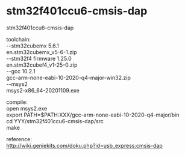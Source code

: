 # stm32f401ccu6-cmsis-dap
stm32f401ccu6-cmsis-dap<br/>

toolchain:<br/>
--stm32cubemx 5.6.1<br/>
en.stm32cubemx_v5-6-1.zip<br/>
--stm32f4 firmware 1.25.0<br/>
en.stm32cubef4_v1-25-0.zip<br/>
--gcc 10.2.1<br/>
gcc-arm-none-eabi-10-2020-q4-major-win32.zip<br/>
--msys2<br/>
msys2-x86_64-20201109.exe<br/>

compile:<br/>
open msys2.exe<br/>
export PATH=$PATH:XXX/gcc-arm-none-eabi-10-2020-q4-major/bin<br/>
cd YYY/stm32f401ccu6-cmsis-dap/src<br/>
make<br/>

reference:<br/>
http://wiki.geniekits.com/doku.php?id=usb_express:cmsis-dap<br/>
